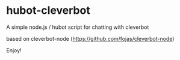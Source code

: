 hubot-cleverbot
===============

A simple node.js / hubot script for chatting with cleverbot

based on cleverbot-node (https://github.com/fojas/cleverbot-node)

Enjoy!